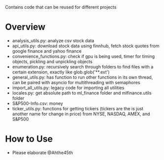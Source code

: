 Contains code that can be reused for different projects


# Overview
 - analysis_utils.py: analyze csv stock data
 - api_utils.py: download stock data using finnhub, fetch stock quotes from google finance and yahoo finance
 - convenience_functions.py: check if gpu is being used, timer for timing objects, pickling and unpickling objects
 - enumeration.py: recursively search through folders to find files with a certain extension, exactly like glob.glob('**.ext')
 - general_utils.py: has function to run other functions in its own thread, can be paired with asyncio for multithreading with semaphores
 - import_all_utils.py: legacy code for importing all utilities
 - locales.py: get absolute path to ml_finance folder and mlfinance.utils folder
 - S&P500-Info.csv: money
 - ticker_utils.py: functions for getting tickers (tickers are the is just another name for change in price) from NYSE, NASDAQ, AMEX, and S&P500

# How to Use
- Please elaborate @Ahthe45th

